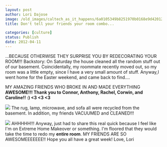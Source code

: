 ```yaml
---
layout: post
author: Lori Dajose
image: /old_images/caltech_as_it_happens/6a0105349b8251970b0168e9d42012970c.jpg
title: Don't tell your friends your room combo...

categories: [culture]
status: Publish
date: 2012-04-11
---
```


...BECAUSE OTHERWISE THEY SURPRISE YOU BY REDECORATING YOUR ROOM!!!
Backstory: On Saturday the house cleaned all the random stuff out of our basement. Coincidentally, my roommate recently moved out, so my room was a little empty, since I have a very small amount of stuff. Anyway,I went home for the Easter weekend, and came back to find....

MY AMAZING FRIENDS WHO BROKE IN AND MADE EVERYTHING **AWESOME!!! Thank you to Connor, Anthony, Rachel, Corwin, and Caroline!! :) &lt;3 &lt;3 &lt;3**

![](/old_images/caltech_as_it_happens/6a0105349b8251970b016764d31ceb970b.jpg)
The rug, lamp, microwave, and sofa all were recycled from the basement. In addition, my friends VACUUMED and CLEANED!!!

![](/old_images/caltech_as_it_happens/6a0105349b8251970b016764d31e28970b.jpg)
AHHHHH!!! Anyway, just had to share this real quick because I feel like I'm on Extreme Home Makeover or something. I'm floored that they would take the time to redo my **entire room**. MY FRIENDS ARE SO AWESOMEEEEEEE!!
Hope you all have a great week!
Love,
Lori

